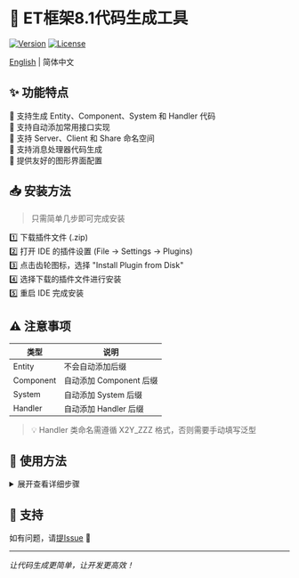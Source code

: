 # 🚀 ET框架8.1代码生成工具

[![Version](https://img.shields.io/badge/Version-8.1-blue.svg)]()
[![License](https://img.shields.io/badge/license-MIT-green.svg)]()

[English](README-EN.md) | 简体中文

## ✨ 功能特点

🔸 支持生成 Entity、Component、System 和 Handler 代码  
🔸 支持自动添加常用接口实现  
🔸 支持 Server、Client 和 Share 命名空间  
🔸 支持消息处理器代码生成  
🔸 提供友好的图形界面配置

## 📥 安装方法

> 只需简单几步即可完成安装

1️⃣ 下载插件文件 (.zip)  
2️⃣ 打开 IDE 的插件设置 (File -> Settings -> Plugins)  
3️⃣ 点击齿轮图标，选择 "Install Plugin from Disk"  
4️⃣ 选择下载的插件文件进行安装  
5️⃣ 重启 IDE 完成安装

## ⚠️ 注意事项

| 类型 | 说明 |
|------|------|
| Entity | 不会自动添加后缀 |
| Component | 自动添加 Component 后缀 |
| System | 自动添加 System 后缀 |
| Handler | 自动添加 Handler 后缀 |

> 💡 Handler 类命名需遵循 X2Y_ZZZ 格式，否则需要手动填写泛型

## 🔨 使用方法

<details>
<summary>展开查看详细步骤</summary>

1. 右键点击项目文件夹
2. 选择 New -> ET Code
3. 在弹出的对话框中配置相关选项
   <p align="center"><img src="images/ETCodeCreateEntity.png" alt="创建实体"></p>
   <p align="center"><img src="images/ETCodeCreateSystem.png" alt="创建实体System"></p>
   <p align="center"><img src="images/ETCodeCreateHandler.png" alt="创建消息处理类"></p>
4. 点击确定生成代码

</details>

## 🤝 支持

如有问题，请[提Issue](../../issues) 📮

---
*让代码生成更简单，让开发更高效！*